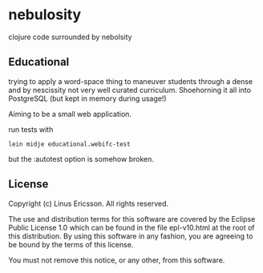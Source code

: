 # nebulosity

clojure code surrounded by nebolsity

## Educational

trying to apply a word-space thing to maneuver students through a dense and 
by nescissity not very well curated curriculum. Shoehorning it all into
PostgreSQL (but kept in memory during usage!)

Aiming to be a small web application.

run tests with

    lein midje educational.webifc-test 

but the :autotest option is somehow broken.


## License

Copyright (c) Linus Ericsson. All rights reserved.

The use and distribution terms for this software are covered by the
Eclipse Public License 1.0 which can be found in the file epl-v10.html
at the root of this distribution. By using this software in any fashion,
you are agreeing to be bound by the terms of this license.

You must not remove this notice, or any other, from this software.